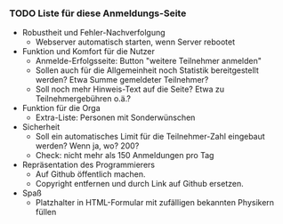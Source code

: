 ### TODO Liste für diese Anmeldungs-Seite

* Robustheit und Fehler-Nachverfolgung
  * Webserver automatisch starten, wenn Server rebootet
* Funktion und Komfort für die Nutzer
  * Anmelde-Erfolgsseite: Button "weitere Teilnehmer anmelden"
  * Sollen auch für die Allgemeinheit noch Statistik bereitgestellt werden? Etwa Summe gemeldeter Teilnehmer?
  * Soll noch mehr Hinweis-Text auf die Seite? Etwa zu Teilnehmergebühren o.ä.?
* Funktion für die Orga
  * Extra-Liste: Personen mit Sonderwünschen
* Sicherheit
  * Soll ein automatisches Limit für die Teilnehmer-Zahl eingebaut werden? Wenn ja, wo? 200?
  * Check: nicht mehr als 150 Anmeldungen pro Tag
* Repräsentation des Programmierers
  * Auf Github öffentlich machen.
  * Copyright entfernen und durch Link auf Github ersetzen.
* Spaß
  * Platzhalter in HTML-Formular mit zufälligen bekannten Physikern füllen


